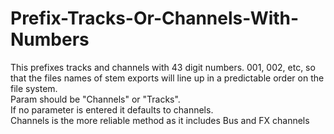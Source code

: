 # Prefix-Tracks-Or-Channels-With-Numbers

This prefixes tracks and channels with 43 digit numbers.  001, 002, etc, so that the files names of stem exports will line up in a predictable order on the file system.  
Param should be "Channels" or "Tracks".  
If no parameter is entered it defaults to channels.  
Channels is the more reliable method as it includes Bus and FX channels
